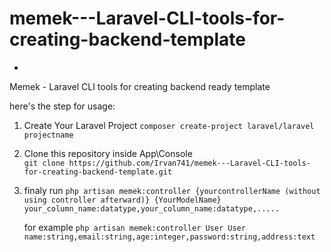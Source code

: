 # memek---Laravel-CLI-tools-for-creating-backend-template
-
Memek - Laravel CLI tools for creating backend ready template

here's the step for usage:
1. Create Your Laravel Project
   `composer create-project laravel/laravel projectname`
2. Clone this repository inside App\Console\
   `git clone https://github.com/Irvan741/memek---Laravel-CLI-tools-for-creating-backend-template.git`
3. finaly run
  `php artisan memek:controller {yourcontrollerName (without using controller afterward)} {YourModelName} your_column_name:datatype,your_column_name:datatype,.....`

   for example
   `php artisan memek:controller User User name:string,email:string,age:integer,password:string,address:text`
